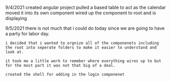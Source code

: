 9/4/2021
    created angular project
    pulled a based table to act as the calendar
    moved it into its own component 
    wired up the component to root and is displaying
    

       
9/5/2021
    there is not much that i could do today since we are going to have a party for labor day. 

    i decided that i wanted to orgnize all of the componenets including the root into seperate folders to make it easier to understand and look at. 

    it took me a little work to remeber where everything wires up to but for the most part it was not that big of a deal. 

    created the shell for adding in the login componenet 



